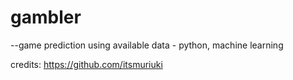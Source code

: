 # gambler
--game prediction using available data - python, machine learning

credits: https://github.com/itsmuriuki

